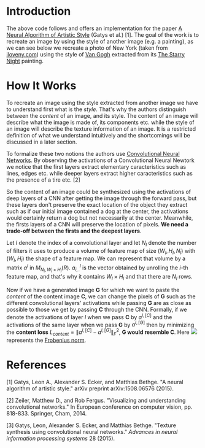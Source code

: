 # Introduction
The above code follows and offers an implementation for the paper [A Neural Algorithm of Artistic Style](https://arxiv.org/abs/1508.06576) (Gatys et al.) [1].
The goal of the work is to recreate an image by using the style of another image (e.g. a painting), as we can see below we recreate a photo of New York (taken from [iloveny.com](https://www.iloveny.com/)) using the style of [Van Gogh](https://en.wikipedia.org/wiki/Vincent_van_Gogh) extracted from its [The Starry Night](https://en.wikipedia.org/wiki/The_Starry_Night) painting.

# How It Works
To recreate an image using the style extracted from another image we have to understand first what is the *style*. That's why the authors distinguish between the *content* of an image, and its style. The content of an image will describe what the image is made of, its components etc. while the style of an image will describe the texture information of an image. It is a restricted definition of what we understand intuitively and the shortcomings will be discussed in a later section.

To formalize these two notions the authors use [Convolutional Neural Networks](https://en.wikipedia.org/wiki/Convolutional_neural_network). By observing the activations of a Convolutional Neural Newtork we notice that the first layers extract elementary caracteristics such as lines, edges etc. while deeper layers extract higher caracteristics such as the presence of a tire etc. [2]

So the content of an image could be synthesized using the activations of deep layers of a CNN after getting the image through the forward pass, but these layers don't preserve the exact location of the object they extract such as if our initial image contained a dog at the center, the activations would certainly return a dog but not necessarily at the center. Meanwhile, the firsts layers of a CNN will preserve the location of pixels. **We need a trade-off between the firsts and the deepest layers**.

Let $l$ denote the index of a convolutional layer and let $N_{l}$ denote the number of filters it uses to produce a volume of feature map of size $(W_{l}, H_{l}, N_{l})$ with $(W_{l}, H_{l})$ the shape of a feature map. We can represent that volume by a matrix $a^{l}$ in $M_{N_{l}, W_{l} \times H_{l}}(R)$. $a_{i,.}^{l}$ is the vector obtained by unrolling the $i$-th feature map, and that's why it contains $W_{l} \times H_{l}$ and that there are $N_{l}$ rows.

Now if we have a generated image **G** for which we want to paste the *content* of the content image **C**, we can change the pixels of **G** such as the different convolutional layers' activations while passing **G** are as close as possible to those we get by passing **C** through the CNN. Formally, if we denote the activations of layer $l$ when we pass **C** by $a^{l, [C]}$ and the activations of the same layer when we pass **G** by $a^{l, [G]}$ then by minimizing the **content loss** $L_{content} = \lVert a^{l, [C]} - a^{l, [G]} \rVert _{F}^{2}$, **G would resemble C**. Here <img src="https://render.githubusercontent.com/render/math?math=||A||_{F}"> represents the [Frobenius norm](https://mathworld.wolfram.com/FrobeniusNorm.html).

# References
[1] Gatys, Leon A., Alexander S. Ecker, and Matthias Bethge. "A neural algorithm of artistic style." arXiv preprint arXiv:1508.06576 (2015).

[2] Zeiler, Matthew D., and Rob Fergus. "Visualizing and understanding convolutional networks." In European conference on computer vision, pp. 818-833. Springer, Cham, 2014.

[3] Gatys, Leon, Alexander S. Ecker, and Matthias Bethge. "Texture synthesis using convolutional neural networks." _Advances in neural information processing systems_ 28 (2015).
